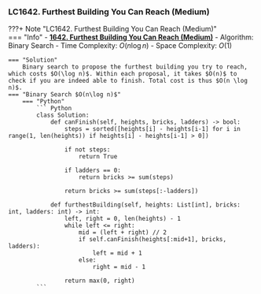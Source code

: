 ### LC1642. Furthest Building You Can Reach (Medium)
???+ Note "LC1642. Furthest Building You Can Reach (Medium)"    
    === "Info"
        - **<a href="https://leetcode-cn.com/problems/furthest-building-you-can-reach/" target="_blank">1642. Furthest Building You Can Reach (Medium)</a>**
        - Algorithm: Binary Search
        - Time Complexity: $O(n\log n)$
        - Space Complexity: $O(1)$

    === "Solution"
        Binary search to propose the furthest building you try to reach, which costs $O(\log n)$. Within each proposal, it takes $O(n)$ to check if you are indeed able to finish. Total cost is thus $O(n \log n)$.
    === "Binary Search $O(n\log n)$"
        === "Python"
            ``` Python
            class Solution:
                def canFinish(self, heights, bricks, ladders) -> bool:    
                    steps = sorted([heights[i] - heights[i-1] for i in range(1, len(heights)) if heights[i] - heights[i-1] > 0])
                            
                    if not steps:
                        return True

                    if ladders == 0:
                        return bricks >= sum(steps)

                    return bricks >= sum(steps[:-ladders])

                def furthestBuilding(self, heights: List[int], bricks: int, ladders: int) -> int:
                    left, right = 0, len(heights) - 1
                    while left <= right:
                        mid = (left + right) // 2
                        if self.canFinish(heights[:mid+1], bricks, ladders):
                            left = mid + 1
                        else:
                            right = mid - 1
                    
                    return max(0, right)
            ```